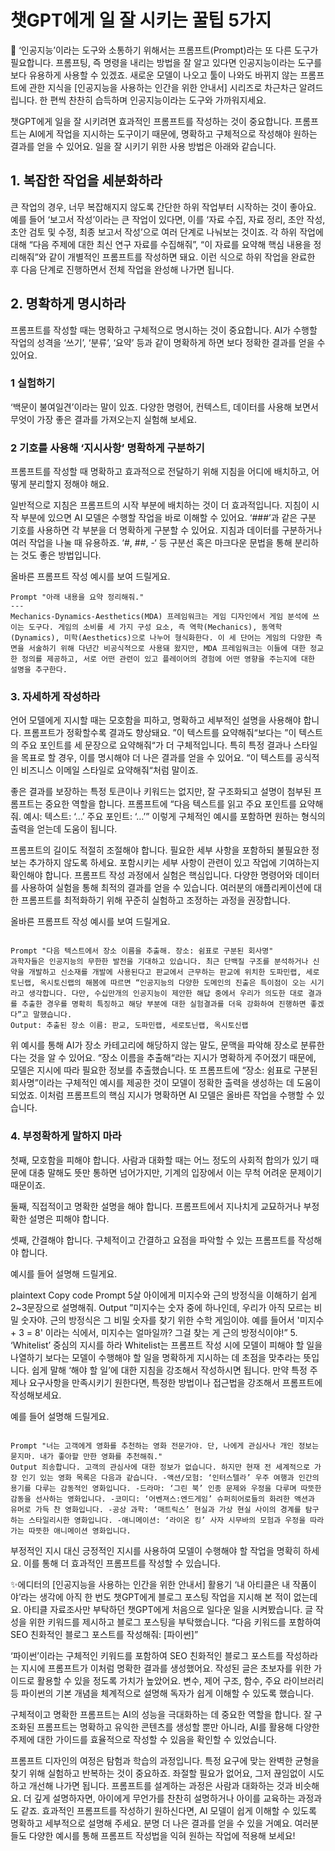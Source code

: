 # 챗GPT에게 일 잘 시키는 꿀팁 5가지

📢 ‘인공지능’이라는 도구와 소통하기 위해서는 프롬프트(Prompt)라는 또 다른 도구가 필요합니다. 프롬프팅, 즉 명령을 내리는 방법을 잘 알고 있다면 인공지능이라는 도구를 보다 유용하게 사용할 수 있겠죠. 새로운 모델이 나오고 툴이 나와도 바뀌지 않는 프롬프트에 관한 지식을 [인공지능을 사용하는 인간을 위한 안내서] 시리즈로 차근차근 알려드립니다. 한 편씩 찬찬히 습득하며 인공지능이라는 도구와 가까워지세요.

챗GPT에게 일을 잘 시키려면 효과적인 프롬프트를 작성하는 것이 중요합니다. 프롬프트는 AI에게 작업을 지시하는 도구이기 때문에, 명확하고 구체적으로 작성해야 원하는 결과를 얻을 수 있어요. 일을 잘 시키기 위한 사용 방법은 아래와 같습니다.

## 1. 복잡한 작업을 세분화하라

큰 작업의 경우, 너무 복잡해지지 않도록 간단한 하위 작업부터 시작하는 것이 좋아요. 예를 들어 ‘보고서 작성’이라는 큰 작업이 있다면, 이를 ‘자료 수집, 자료 정리, 초안 작성, 초안 검토 및 수정, 최종 보고서 작성’으로 여러 단계로 나눠보는 것이죠. 각 하위 작업에 대해 “다음 주제에 대한 최신 연구 자료를 수집해줘”, “이 자료를 요약해 핵심 내용을 정리해줘”와 같이 개별적인 프롬프트를 작성하면 돼요. 이런 식으로 하위 작업을 완료한 후 다음 단계로 진행하면서 전체 작업을 완성해 나가면 됩니다.

## 2. 명확하게 명시하라

프롬프트를 작성할 때는 명확하고 구체적으로 명시하는 것이 중요합니다. AI가 수행할 작업의 성격을 ‘쓰기’, ‘분류’, ‘요약’ 등과 같이 명확하게 하면 보다 정확한 결과를 얻을 수 있어요.

### 1 실험하기

‘백문이 불여일견’이라는 말이 있죠. 다양한 명령어, 컨텍스트, 데이터를 사용해 보면서 무엇이 가장 좋은 결과를 가져오는지 실험해 보세요.

### 2 기호를 사용해 ‘지시사항’ 명확하게 구분하기

프롬프트를 작성할 때 명확하고 효과적으로 전달하기 위해 지침을 어디에 배치하고, 어떻게 분리할지 정해야 해요.

일반적으로 지침은 프롬프트의 시작 부분에 배치하는 것이 더 효과적입니다. 지침이 시작 부분에 있으면 AI 모델은 수행할 작업을 바로 이해할 수 있어요. ‘###’과 같은 구분 기호를 사용하면 각 부분을 더 명확하게 구분할 수 있어요. 지침과 데이터를 구분하거나 여러 작업을 나눌 때 유용하죠. ‘#, ##, -‘ 등 구분선 혹은 마크다운 문법을 통해 분리하는 것도 좋은 방법입니다.

올바른 프롬프트 작성 예시를 보여 드릴게요.

```plaintext
Prompt "아래 내용을 요약 정리해줘."
---
Mechanics-Dynamics-Aesthetics(MDA) 프레임워크는 게임 디자인에서 게임 분석에 쓰이는 도구다. 게임의 소비를 세 가지 구성 요소, 즉 역학(Mechanics), 동역학(Dynamics), 미학(Aesthetics)으로 나누어 형식화한다. 이 세 단어는 게임의 다양한 측면을 서술하기 위해 다년간 비공식적으로 사용돼 왔지만, MDA 프레임워크는 이들에 대한 정교한 정의를 제공하고, 서로 어떤 관련이 있고 플레이어의 경험에 어떤 영향을 주는지에 대한 설명을 추구한다.
```

### 3. 자세하게 작성하라

언어 모델에게 지시할 때는 모호함을 피하고, 명확하고 세부적인 설명을 사용해야 합니다. 프롬프트가 정확할수록 결과도 향상돼요. ”이 텍스트를 요약해줘“보다는 ”이 텍스트의 주요 포인트를 세 문장으로 요약해줘“가 더 구체적입니다. 특히 특정 결과나 스타일을 목표로 할 경우, 이를 명시해야 더 나은 결과를 얻을 수 있어요. “이 텍스트를 공식적인 비즈니스 이메일 스타일로 요약해줘“처럼 말이죠.

좋은 결과를 보장하는 특정 토큰이나 키워드는 없지만, 잘 구조화되고 설명이 첨부된 프롬프트는 중요한 역할을 합니다. 프롬프트에 “다음 텍스트를 읽고 주요 포인트를 요약해줘. 예시: 텍스트: ‘…’ 주요 포인트: ‘…’” 이렇게 구체적인 예시를 포함하면 원하는 형식의 출력을 얻는데 도움이 됩니다.

프롬프트의 길이도 적절히 조절해야 합니다. 필요한 세부 사항을 포함하되 불필요한 정보는 추가하지 않도록 하세요. 포함시키는 세부 사항이 관련이 있고 작업에 기여하는지 확인해야 합니다. 프롬프트 작성 과정에서 실험은 핵심입니다. 다양한 명령어와 데이터를 사용하여 실험을 통해 최적의 결과를 얻을 수 있습니다. 여러분의 애플리케이션에 대한 프롬프트를 최적화하기 위해 꾸준히 실험하고 조정하는 과정을 권장합니다.

올바른 프롬프트 작성 예시를 보여 드릴게요.

```plaintext

Prompt "다음 텍스트에서 장소 이름을 추출해. 장소: 쉼표로 구분된 회사명"
과학자들은 인공지능의 무한한 발전을 기대하고 있습니다. 최근 단백질 구조를 분석하거나 신약을 개발하고 신소재를 개발에 사용된다고 판교에서 근무하는 판교에 위치한 도파민랩, 세로토닌랩, 옥시토신랩의 해봄에 따르면 “인공지능의 다양한 도메인의 진출은 특이점이 오는 시기라고 생각합니다. 다만, 수십만개의 인공지능이 제안한 해답 중에서 우리가 의도한 대로 결과를 추출한 경우를 명확히 특징하고 해당 부분에 대한 실험결과를 더욱 강화하여 진행하면 좋겠다”고 말했습니다.
Output: 추출된 장소 이름: 판교, 도파민랩, 세로토닌랩, 옥시토신랩
```

위 예시를 통해 AI가 장소 카테고리에 해당하지 않는 말도, 문맥을 파악해 장소로 분류한다는 것을 알 수 있어요. “장소 이름을 추출해“라는 지시가 명확하게 주어졌기 때문에, 모델은 지시에 따라 필요한 정보를 추출했습니다. 또 프롬프트에 “장소: 쉼표로 구분된 회사명”이라는 구체적인 예시를 제공한 것이 모델이 정확한 출력을 생성하는 데 도움이 되었죠. 이처럼 프롬프트의 핵심 지시가 명확하면 AI 모델은 올바른 작업을 수행할 수 있습니다.

### 4. 부정확하게 말하지 마라

첫째, 모호함을 피해야 합니다. 사람과 대화할 때는 어느 정도의 사회적 합의가 있기 때문에 대충 말해도 뜻만 통하면 넘어가지만, 기계의 입장에서 이는 무척 어려운 문제이기 때문이죠.

둘째, 직접적이고 명확한 설명을 해야 합니다. 프롬프트에서 지나치게 교묘하거나 부정확한 설명은 피해야 합니다.

셋째, 간결해야 합니다. 구체적이고 간결하고 요점을 파악할 수 있는 프롬프트를 작성해야 합니다.

예시를 들어 설명해 드릴게요.

plaintext
Copy code
Prompt 5살 아이에게 미지수와 근의 방정식을 이해하기 쉽게 2~3문장으로 설명해줘.
Output ”미지수는 숫자 중에 하나인데, 우리가 아직 모르는 비밀 숫자야. 근의 방정식은 그 비밀 숫자를 찾기 위한 수학 게임이야. 예를 들어서 '미지수 + 3 = 8' 이라는 식에서, 미지수는 얼마일까? 그걸 찾는 게 근의 방정식이야!” 5. ‘Whitelist’ 중심의 지시를 하라
Whitelist는 프롬프트 작성 시에 모델이 피해야 할 일을 나열하기 보다는 모델이 수행해야 할 일을 명확하게 지시하는 데 초점을 맞추라는 뜻입니다. 쉽게 말해 ‘해야 할 일’에 대한 지침을 강조해서 작성하시면 됩니다. 만약 특정 주제나 요구사항을 만족시키기 원한다면, 특정한 방법이나 접근법을 강조해서 프롬프트에 작성해보세요.

예를 들어 설명해 드릴게요.

```plaintext

Prompt "너는 고객에게 영화를 추천하는 영화 전문가야. 단, 나에게 관심사나 개인 정보는 묻지마. 내가 좋아할 만한 영화를 추천해줘."
Output 죄송합니다. 고객의 관심사에 대한 정보가 없습니다. 하지만 현재 전 세계적으로 가장 인기 있는 영화 목록은 다음과 같습니다. -액션/모험: ‘인터스텔라’ 우주 여행과 인간의 용기를 다루는 감동적인 영화입니다. -드라마: ‘그린 북’ 인종 문제와 우정을 다루며 따뜻한 감동을 선사하는 영화입니다. -코미디: ‘어벤져스:엔드게임’ 슈퍼히어로들의 화려한 액션과 유머로 가득 찬 영화입니다. -공상 과학: ‘매트릭스’ 현실과 가상 현실 사이의 경계를 탐구하는 스타일리시한 영화입니다. -애니메이션: ‘라이온 킹’ 사자 시무바의 모험과 우정을 따라가는 따뜻한 애니메이션 영화입니다.
```

부정적인 지시 대신 긍정적인 지시를 사용하여 모델이 수행해야 할 작업을 명확히 하세요. 이를 통해 더 효과적인 프롬프트를 작성할 수 있습니다.

✨에디터의 [인공지능을 사용하는 인간을 위한 안내서] 활용기
‘내 아티클은 내 작품이야’라는 생각에 아직 한 번도 챗GPT에게 블로그 포스팅 작업을 지시해 본 적이 없는데요. 아티클 자료조사만 부탁하던 챗GPT에게 처음으로 일다운 일을 시켜봤습니다. 글 작성을 위한 키워드를 제시하고 블로그 포스팅을 부탁했습니다. “다음 키워드를 포함하여 SEO 친화적인 블로그 포스트를 작성해줘: [파이썬]”

‘파이썬’이라는 구체적인 키워드를 포함하여 SEO 친화적인 블로그 포스트를 작성하라는 지시에 프롬프트가 이처럼 명확한 결과를 생성했어요. 작성된 글은 초보자를 위한 가이드로 활용할 수 있을 정도록 가치가 높았어요. 변수, 제어 구조, 함수, 주요 라이브러리 등 파이썬의 기본 개념을 체계적으로 설명해 독자가 쉽게 이해할 수 있도록 했습니다.

구체적이고 명확한 프롬프트는 AI의 성능을 극대화하는 데 중요한 역할을 합니다. 잘 구조화된 프롬프트는 명확하고 유익한 콘텐츠를 생성할 뿐만 아니라, AI를 활용해 다양한 주제에 대한 가이드를 효율적으로 작성할 수 있음을 확인할 수 있었습니다.

프롬프트 디자인의 여정은 탐험과 학습의 과정입니다. 특정 요구에 맞는 완벽한 균형을 찾기 위해 실험하고 반복하는 것이 중요하죠. 좌절할 필요가 없어요, 그저 끊임없이 시도하고 개선해 나가면 됩니다. 프롬프트를 설계하는 과정은 사람과 대화하는 것과 비슷해요. 더 깊게 설명하자면, 아이에게 무언가를 찬찬히 설명하거나 아이를 교육하는 과정과도 같죠. 효과적인 프롬프트를 작성하기 원하신다면, AI 모델이 쉽게 이해할 수 있도록 명확하고 세부적으로 설명해 주세요. 분명 더 나은 결과를 얻을 수 있을 거예요. 여러분들도 다양한 예시를 통해 프롬프트 작성법을 익혀 원하는 작업에 적용해 보세요!
